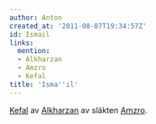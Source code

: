 ```yaml
---
author: Anton
created_at: '2011-08-07T19:34:57Z'
id: Ismail
links:
  mention:
  - Alkharzan
  - Amzro
  - Kefal
title: 'Isma''il'
---
```


[Kefal] av [Alkharzan] av släkten [Amzro].

  [Kefal]: Kefal
  [Alkharzan]: Alkharzan
  [Amzro]: Amzro
